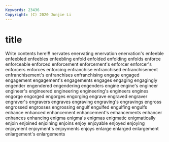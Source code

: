 ```yaml
---
Keywords: 23436
Copyright: (C) 2020 Junjie Li
---
```


# title

Write contents here!!!
nervates 
enervating 
enervation 
enervation's 
enfeeble 
enfeebled
enfeebles 
enfeebling 
enfold 
enfolded 
enfolding 
enfolds 
enforce 
enforceable 
enforced 
enforcement
enforcement's 
enforcer 
enforcer's 
enforcers 
enforces 
enforcing 
enfranchise 
enfranchised 
enfranchisement 
enfranchisement's
enfranchises 
enfranchising 
engage 
engaged 
engagement 
engagement's 
engagements 
engages 
engaging 
engagingly
engender 
engendered 
engendering 
engenders 
engine 
engine's 
engineer 
engineer's 
engineered 
engineering
engineering's 
engineers 
engines 
engorge 
engorged 
engorges 
engorging 
engrave 
engraved 
engraver
engraver's 
engravers 
engraves 
engraving 
engraving's 
engravings 
engross 
engrossed 
engrosses 
engrossing
engulf 
engulfed 
engulfing 
engulfs 
enhance 
enhanced 
enhancement 
enhancement's 
enhancements 
enhancer
enhances 
enhancing 
enigma 
enigma's 
enigmas 
enigmatic 
enigmatically 
enjoin 
enjoined 
enjoining
enjoins 
enjoy 
enjoyable 
enjoyed 
enjoying 
enjoyment 
enjoyment's 
enjoyments 
enjoys 
enlarge
enlarged 
enlargement 
enlargement's 
enlargements 
